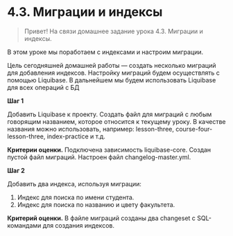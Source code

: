 # 4.3. Миграции и индексы

> Привет! На связи домашнее задание урока 4.3. Миграции и индексы.

В этом уроке мы поработаем с индексами и настроим миграции.

Цель сегодняшней домашней работы — создать несколько миграций для добавления индексов. Настройку миграций будем осуществлять с помощью Liquibase. В дальнейшем мы будем использовать Liquibase для всех операций с БД
> 

**Шаг 1**

Добавить Liquibase к проекту. Создать файл для миграций с любым говорящим названием, которое относится к текущему уроку. В качестве названия можно использовать, например: lesson-three, course-four-lesson-three, index-practice и т.д.

**Критерии оценки.** Подключена зависимость liquibase-core. Создан пустой файл миграций. Настроен файл changelog-master.yml.


**Шаг 2**

Добавить два индекса, используя миграции:
1) Индекс для поиска по имени студента.
2) Индекс для поиска по названию и цвету факультета.

**Критерий оценки.** В файле миграций созданы два changeset с SQL-командами для создания индексов.

